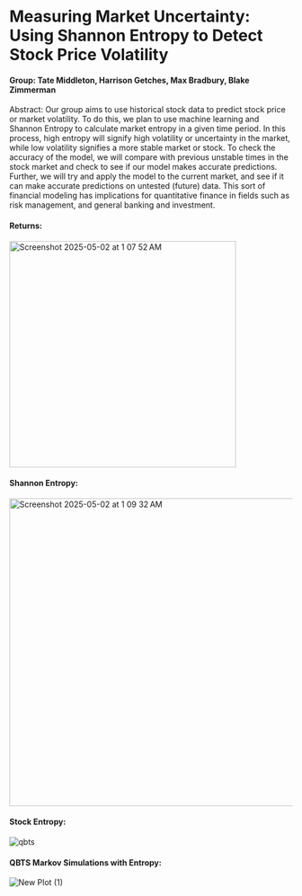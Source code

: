 # Measuring Market Uncertainty: Using Shannon Entropy to Detect Stock Price Volatility

#### Group: Tate Middleton, Harrison Getches, Max Bradbury, Blake Zimmerman

Abstract: Our group aims to use historical stock data to predict stock price or market volatility. To do this, we plan to use machine learning and Shannon Entropy to calculate market entropy in a given time period. In this process, high entropy will signify high volatility or uncertainty in the market, while low volatility signifies a more stable market or stock. To check the accuracy of the model, we will compare with previous unstable times in the stock market and check to see if our model makes accurate predictions. Further, we will try and apply the model to the current market, and see if it can make accurate predictions on untested (future) data. This sort of financial modeling has implications for quantitative finance in fields such as risk management, and general banking and investment.

#### Returns:
<img width="403" alt="Screenshot 2025-05-02 at 1 07 52 AM" src="https://github.com/user-attachments/assets/adad3a22-6ba9-4755-803d-5a1a5e26970f" />

#### Shannon Entropy:
<img width="548" alt="Screenshot 2025-05-02 at 1 09 32 AM" src="https://github.com/user-attachments/assets/f1d4fa8c-04dc-4def-9bdf-c2f8c3d085d8" />

#### Stock Entropy:

![qbts](https://github.com/user-attachments/assets/f102cb0d-26c8-4fdd-8451-2355417fb81e)

#### QBTS Markov Simulations with Entropy:

![New Plot (1)](https://github.com/user-attachments/assets/7bf9e7cf-071f-4d2f-8bdb-d1c465f3ca49)
